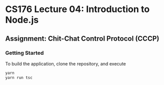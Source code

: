 # CS176 Lecture 04: Introduction to Node.js

## Assignment: Chit-Chat Control Protocol (CCCP)

### Getting Started

To build the application, clone the repository, and execute

```sh
yarn
yarn run tsc
```
